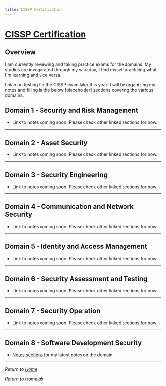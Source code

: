 ```yaml
---
title: CISSP Certification
---
```


# [CISSP Certification](https://www.isc2.org/certifications/cissp)

## Overview

I am currently reviewing and taking practice exams for the domains. My studies are invogorated through my workday, I find myself practicing what I'm learning and vice versa.

I plan on testing for the CISSP exam later this year! I will be organizing my notes and filling in the below [placeholder] sections covering the various domains.

## Domain 1 - Security and Risk Management

- Link to notes coming soon. Please check other linked sections for now.

---

## Domain 2 - Asset Security

- Link to notes coming soon. Please check other linked sections for now.

---

## Domain 3 - Security Engineering

- Link to notes coming soon. Please check other linked sections for now.

---

## Domain 4 - Communication and Network Security

- Link to notes coming soon. Please check other linked sections for now.

---

## Domain 5 - Identity and Access Management

- Link to notes coming soon. Please check other linked sections for now.

---

## Domain 6 - Security Assessment and Testing

- Link to notes coming soon. Please check other linked sections for now.

---

## Domain 7 - Security Operation

- Link to notes coming soon. Please check other linked sections for now.

---

## Domain 8 - Software Development Security

- [Notes sections](domains/domain8.md) for my latest notes on the domain.

---

_Return to [Home](../index.md)_

_Return to [Homelab](../homelab/index.md)_
